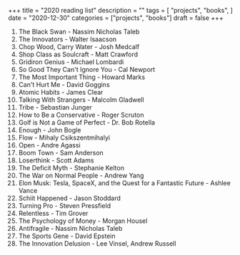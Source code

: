 +++
title = "2020 reading list"
description = ""
tags = [
    "projects",
    "books",
]
date = "2020-12-30"
categories = ["projects",
              "books"]
draft = false
+++

1.  The Black Swan - Nassim Nicholas Taleb
2.  The Innovators - Walter Isaacson
3.  Chop Wood, Carry Water - Josh Medcalf
4.  Shop Class as Soulcraft - Matt Crawford
5.  Gridiron Genius - Michael Lombardi
6.  So Good They Can't Ignore You - Cal Newport
7.  The Most Important Thing - Howard Marks
8.  Can't Hurt Me - David Goggins
9.  Atomic Habits - James Clear
10. Talking With Strangers - Malcolm Gladwell
11. Tribe - Sebastian Junger
12. How to Be a Conservative - Roger Scruton
13. Golf is Not a Game of Perfect - Dr. Bob Rotella
14. Enough - John Bogle
15. Flow - Mihaly Csikszentmihalyi
16. Open - Andre Agassi
17. Boom Town - Sam Anderson
18. Loserthink - Scott Adams
19. The Deficit Myth - Stephanie Kelton
20. The War on Normal People - Andrew Yang
21. Elon Musk: Tesla, SpaceX, and the Quest for a Fantastic Future - Ashlee Vance
22. Schiit Happened - Jason Stoddard
23. Turning Pro - Steven Pressfield
24. Relentless - Tim Grover
25. The Psychology of Money - Morgan Housel
26. Antifragile - Nassim Nicholas Taleb
27. The Sports Gene - David Epstein
28. The Innovation Delusion - Lee Vinsel, Andrew Russell

